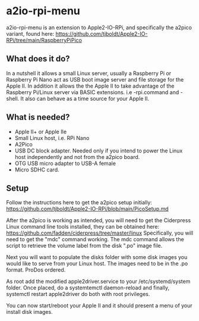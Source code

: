 ﻿

# a2io-rpi-menu
a2io-rpi-menu is an extension to Apple2-IO-RPi, and specifically the a2pico variant, found here:
https://github.com/tjboldt/Apple2-IO-RPi/tree/main/RaspberryPiPico

## What does it do?
In a nutshell it allows a small Linux server, usually a Raspberry Pi or Raspberry Pi Nano act as USB boot image server and file storage for the Apple II. In addition it allows the the Apple II to take advantage of the Raspberry Pi/Linux server via BASIC extensions. i.e -rpi.command and -shell. It also can behave as a time source for your Apple II.

## What is needed?
 - Apple II+ or Apple IIe
 - Small Linux host, i.e. RPi Nano
 - A2Pico
 - USB DC block adapter. Needed only if you intend to power the Linux host independently and not from the a2pico board.
 - OTG USB micro adapter to USB-A female
 - Micro SDHC card.

## Setup
Follow the instructions here to get the a2pico setup initially: https://github.com/tjboldt/Apple2-IO-RPi/blob/main/PicoSetup.md

After the a2pico is working as intended, you will need to get the Ciderpress Linux command line tools installed, they can be obtained here: https://github.com/fadden/ciderpress/tree/master/linux Specifically, you will need to get the "mdc" command working. The mdc command allows the script to retrieve the volume label from the disk ".po" image file.

Next you will want to populate the disks folder with some disk images you would like to serve from your Linux host. The images need to be in the .po format. ProDos ordered.

As root add the modified apple2driver.service to your /etc/systemd/system folder. Once placed, do a systemtemctl daemon-reload and finally, systemctl restart apple2driver do both with root privileges.

You can now start/reboot your Apple II and it should present a menu of your install disk images.

 

